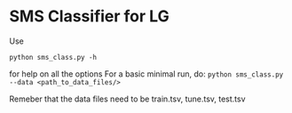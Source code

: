 # SMS Classifier for LG
Use 

```python sms_class.py -h ```

for help on all the options
For a basic minimal run, do:
```python sms_class.py --data <path_to_data_files/>```

Remeber that the data files need to be train.tsv, tune.tsv, test.tsv
